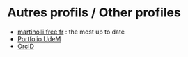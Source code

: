 # Autres profils / Other profiles

- [martinolli.free.fr](http://martinolli.free.fr/) : the most up to date
- [Portfolio UdeM](https://portfolio.umontreal.ca/user/view.php?id=22220)
- [OrcID](http://orcid.org/0000-0003-0122-5300) 

